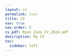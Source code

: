 ```yaml
---
layout: cv
permalink: /cv/
title: CV
nav: true
nav_order: 5
cv_pdf: Ryan_Zazo_CV_2024.pdf
description: My CV
toc:
  sidebar: left
---
```

